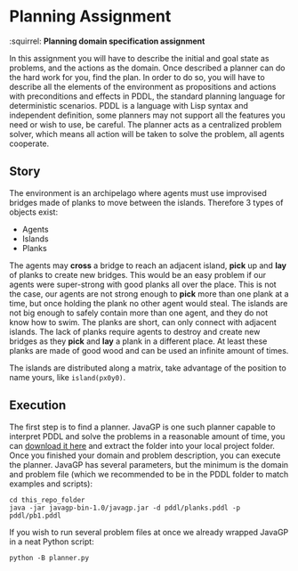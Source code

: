 # Planning Assignment
:squirrel: **Planning domain specification assignment**

In this assignment you will have to describe the initial and goal state as problems, and the actions as the domain.
Once described a planner can do the hard work for you, find the plan.
In order to do so, you will have to describe all the elements of the environment as propositions and actions with preconditions and effects in PDDL, the standard planning language for deterministic scenarios.
PDDL is a language with Lisp syntax and independent definition, some planners may not support all the features you need or wish to use, be careful.
The planner acts as a centralized problem solver, which means all action will be taken to solve the problem, all agents cooperate.

## Story

The environment is an archipelago where agents must use improvised bridges made of planks to move between the islands.
Therefore 3 types of objects exist:

- Agents
- Islands
- Planks

The agents may **cross** a bridge to reach an adjacent island, **pick** up and **lay** of planks to create new bridges.
This would be an easy problem if our agents were super-strong with good planks all over the place.
This is not the case, our agents are not strong enough to **pick** more than one plank at a time, but once holding the plank no other agent would steal.
The islands are not big enough to safely contain more than one agent, and they do not know how to swim.
The planks are short, can only connect with adjacent islands.
The lack of planks require agents to destroy and create new bridges as they **pick** and **lay** a plank in a different place.
At least these planks are made of good wood and can be used an infinite amount of times.

The islands are distributed along a matrix, take advantage of the position to name yours, like ```island(px0y0)```.

## Execution

The first step is to find a planner. JavaGP is one such planner capable to interpret PDDL and solve the problems in a reasonable amount of time, you can [download it here](http://sourceforge.net/projects/emplan/) and extract the folder into your local project folder. Once you finished your domain and problem description, you can execute the planner. JavaGP has several parameters, but the minimum is the domain and problem file (which we recommended to be in the PDDL folder to match examples and scripts):

```
cd this_repo_folder
java -jar javagp-bin-1.0/javagp.jar -d pddl/planks.pddl -p pddl/pb1.pddl
```

If you wish to run several problem files at once we already wrapped JavaGP in a neat Python script:

```
python -B planner.py
```